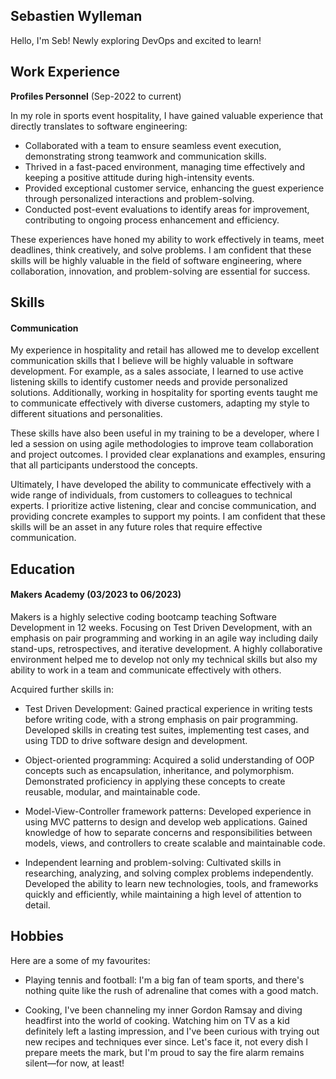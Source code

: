 ## Sebastien Wylleman

Hello, I'm Seb! Newly exploring DevOps and excited to learn!

## Work Experience

**Profiles Personnel** (Sep-2022 to current)

In my role in sports event hospitality, I have gained valuable experience that directly translates to software engineering:

- Collaborated with a team to ensure seamless event execution, demonstrating strong teamwork and communication skills.
- Thrived in a fast-paced environment, managing time effectively and keeping a positive attitude during high-intensity events.
- Provided exceptional customer service, enhancing the guest experience through personalized interactions and problem-solving.
- Conducted post-event evaluations to identify areas for improvement, contributing to ongoing process enhancement and efficiency.

These experiences have honed my ability to work effectively in teams, meet deadlines, think creatively, and solve problems. I am confident that these skills will be highly valuable in the field of software engineering, where collaboration, innovation, and problem-solving are essential for success.


## Skills

#### Communication

My experience in hospitality and retail has allowed me to develop excellent communication skills that I believe will be highly valuable in software development. For example, as a sales associate, I learned to use active listening skills to identify customer needs and provide personalized solutions. Additionally, working in hospitality for sporting events taught me to communicate effectively with diverse customers, adapting my style to different situations and personalities.

These skills have also been useful in my training to be a developer, where I led a session on using agile methodologies to improve team collaboration and project outcomes. I provided clear explanations and examples, ensuring that all participants understood the concepts.

Ultimately, I have developed the ability to communicate effectively with a wide range of individuals, from customers to colleagues to technical experts. I prioritize active listening, clear and concise communication, and providing concrete examples to support my points. I am confident that these skills will be an asset in any future roles that require effective communication.

## Education

#### Makers Academy (03/2023 to 06/2023)

Makers is a highly selective coding bootcamp teaching Software Development in 12 weeks. Focusing on Test Driven Development, with an emphasis on pair programming and working in an agile way including daily stand-ups, retrospectives, and iterative development. A highly collaborative environment helped me to develop not only my technical skills but also my ability to work in a team and communicate effectively with others.


Acquired further skills in:

- Test Driven Development: Gained practical experience in writing tests before writing code, with a strong emphasis on pair programming. Developed skills in creating test suites, implementing test cases, and using TDD to drive software design and development.

- Object-oriented programming: Acquired a solid understanding of OOP concepts such as encapsulation, inheritance, and polymorphism. Demonstrated proficiency in applying these concepts to create reusable, modular, and maintainable code.

- Model-View-Controller framework patterns: Developed experience in using MVC patterns to design and develop web applications. Gained knowledge of how to separate concerns and responsibilities between models, views, and controllers to create scalable and maintainable code.

- Independent learning and problem-solving: Cultivated skills in researching, analyzing, and solving complex problems independently. Developed the ability to learn new technologies, tools, and frameworks quickly and efficiently, while maintaining a high level of attention to detail.
  
## Hobbies

Here are a some of my favourites:

- Playing tennis and football: I'm a big fan of team sports, and there's nothing quite like the rush of adrenaline that comes with a good match.
  
- Cooking, I've been channeling my inner Gordon Ramsay and diving headfirst into the world of cooking. Watching him on TV as a kid definitely left a lasting impression, and I've been curious with trying out new recipes and techniques ever since. Let's face it, not every dish I prepare meets the mark, but I'm proud to say the fire alarm remains silent—for now, at least!
